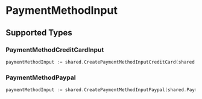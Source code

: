 # PaymentMethodInput


## Supported Types

### PaymentMethodCreditCardInput

```go
paymentMethodInput := shared.CreatePaymentMethodInputCreditCard(shared.PaymentMethodCreditCardInput{/* values here */})
```

### PaymentMethodPaypal

```go
paymentMethodInput := shared.CreatePaymentMethodInputPaypal(shared.PaymentMethodPaypal{/* values here */})
```

